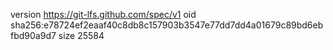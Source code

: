 version https://git-lfs.github.com/spec/v1
oid sha256:e78724ef2eaaf40c8db8c157903b3547e77dd7dd4a01679c89bd6ebfbd90a9d7
size 25584
